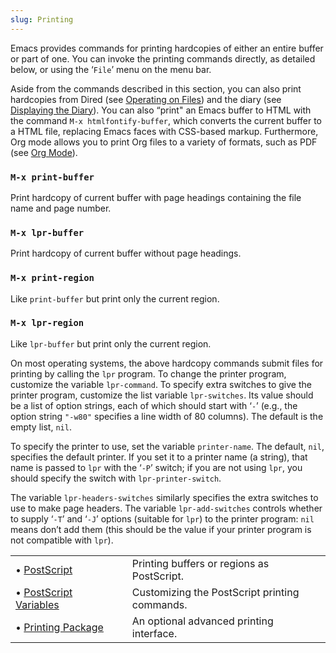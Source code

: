 ```yaml
---
slug: Printing
---
```


Emacs provides commands for printing hardcopies of either an entire buffer or part of one. You can invoke the printing commands directly, as detailed below, or using the ‘`File`’ menu on the menu bar.

Aside from the commands described in this section, you can also print hardcopies from Dired (see [Operating on Files](Operating-on-Files)) and the diary (see [Displaying the Diary](Displaying-the-Diary)). You can also “print" an Emacs buffer to HTML with the command `M-x htmlfontify-buffer`, which converts the current buffer to a HTML file, replacing Emacs faces with CSS-based markup. Furthermore, Org mode allows you to print Org files to a variety of formats, such as PDF (see [Org Mode](Org-Mode)).

### `M-x print-buffer`

Print hardcopy of current buffer with page headings containing the file name and page number.

### `M-x lpr-buffer`

Print hardcopy of current buffer without page headings.

### `M-x print-region`

Like `print-buffer` but print only the current region.

### `M-x lpr-region`

Like `lpr-buffer` but print only the current region.

On most operating systems, the above hardcopy commands submit files for printing by calling the `lpr` program. To change the printer program, customize the variable `lpr-command`. To specify extra switches to give the printer program, customize the list variable `lpr-switches`. Its value should be a list of option strings, each of which should start with ‘`-`’ (e.g., the option string `"-w80"` specifies a line width of 80 columns). The default is the empty list, `nil`.

To specify the printer to use, set the variable `printer-name`. The default, `nil`, specifies the default printer. If you set it to a printer name (a string), that name is passed to `lpr` with the ‘`-P`’ switch; if you are not using `lpr`, you should specify the switch with `lpr-printer-switch`.

The variable `lpr-headers-switches` similarly specifies the extra switches to use to make page headers. The variable `lpr-add-switches` controls whether to supply ‘`-T`’ and ‘`-J`’ options (suitable for `lpr`) to the printer program: `nil` means don’t add them (this should be the value if your printer program is not compatible with `lpr`).

|                                                |    |                                               |
| :--------------------------------------------- | -- | :-------------------------------------------- |
| • [PostScript](PostScript)                     |    | Printing buffers or regions as PostScript.    |
| • [PostScript Variables](PostScript-Variables) |    | Customizing the PostScript printing commands. |
| • [Printing Package](Printing-Package)         |    | An optional advanced printing interface.      |
